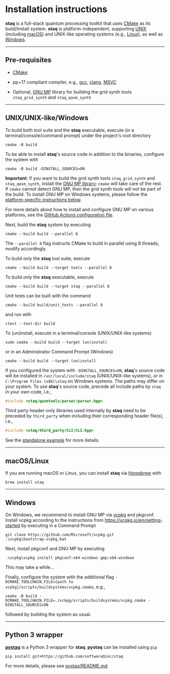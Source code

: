 # Installation instructions

**staq** is a full-stack quantum processing toolkit that uses
[CMake](https://cmake.org/) as its build/install system. **staq** is
platform-independent, supporting
[UNIX](https://www.opengroup.org/membership/forums/platform/unix)
(including
[macOS](https://www.apple.com/macos/)) and UNIX-like operating systems
(e.g., [Linux](https://www.linux.org)), as well
as [Windows](https://www.microsoft.com/en-us/windows).

---

## Pre-requisites

- [CMake](https://cmake.org/)
- pp+17 compliant compiler, e.g.,
  [gcc](https://gcc.gnu.org/),
  [clang](https://clang.llvm.org),
  [MSVC](https://visualstudio.microsoft.com/vs/)

- Optional, [GNU MP](https://gmplib.org/) library for building the grid synth
  tools `staq_grid_synth` and `staq_qasm_synth`

---

## UNIX/UNIX-like/Windows

To build both tool suite and the **staq** executable, execute
(in a terminal/console/command prompt) under the project's root directory

```shell
cmake -B build
```

To be able to install **staq**'s source code in addition to the binaries,
configure
the system with

```shell
cmake -B build -DINSTALL_SOURCES=ON
```

**Important**: If you want to build the grid synth tools `staq_grid_synth`
and `staq_qasm_synth`, install the [GNU MP library](https://gmplib.org/);
`cmake` will take care of the rest. If `cmake` cannot detect GNU MP, then the
grid synth tools will not be part of the build. To install GNU MP on Windows
systems, please follow the [platform-specific instructions below](#windows).

For more details about how to install and configure GNU MP on various platforms,
see the
[GitHub Actions configuration file](https://github.com/softwareQinc/staq/blob/main/.github/workflows/cmake.yml).

Next, build the **staq** system by executing

```shell
cmake --build build --parallel 8
```

The `--parallel 8` flag instructs CMake to build in parallel using 8 threads,
modify accordingly.

To build only the **staq** tool suite, execute

```shell
cmake --build build --target tools --parallel 8
```

To build only the **staq** executable, execute

```shell
cmake --build build --target staq --parallel 8
```

Unit tests can be built with the command

```shell
cmake --build build/unit_tests --parallel 8
```

and run with

```shell
ctest --test-dir build
```

To (un)install, execute in a terminal/console (UNIX/UNIX-like systems)

```shell
sudo cmake --build build --target (un)install
```

or in an Administrator Command Prompt (Windows)

```shell
cmake --build build --target (un)install
```

If you configured the system with `-DINSTALL_SOURCES=ON`, **staq**'s source
code will be installed in `/usr/local/include/staq` (UNIX/UNIX-like systems), or
in `C:\Program Files (x86)\staq` on Windows systems. The paths may differ on
your system. To use **staq**'s source code, precede all include paths by `staq`
in your own code, i.e.,

```cpp
#include <staq/qasmtools/parser/parser.hpp>
```

Third party header-only libraries used internally by **staq** need to be
preceded by `third_party` when including their corresponding header file(s),
i.e.,

```cpp
#include <staq/third_party/CLI/CLI.hpp>
```

See the
[standalone example](https://github.com/softwareQinc/staq/tree/main/examples/standalone)
for more details.

---

## macOS/Linux

If you are running macOS or Linux, you can install **staq** via
[Homebrew](https://brew.sh) with

```shell
brew install staq
```

---

## Windows

On Windows, we recommend to install GNU MP via
[vcpkg](https://vcpkg.io/en/index.html) and pkgconf. Install vcpkg according to
the instructions from https://vcpkg.io/en/getting-started by executing in a
Command Prompt

```shell
git clone https://github.com/Microsoft/vcpkg.git
.\vcpkg\bootstrap-vcpkg.bat
```

Next, install pkgconf and GNU MP by executing

```shell
.\vcpkg\vcpkg install pkgconf:x64-windows gmp:x64-windows
```

This may take a while...

Finally, configure the system with the additional flag
`-DCMAKE_TOOLCHAIN_FILE=[path to vcpkg]/scripts/buildsystems/vcpkg.cmake`, e.g.,

```shell
cmake -B build -DCMAKE_TOOLCHAIN_FILE=./vckpg/scripts/buildsystems/vcpkg.cmake -DINSTALL_SOURCES=ON
```

followed by building the system as usual.

---

## Python 3 wrapper

[**pystaq**](https://github.com/softwareQinc/staq/blob/main/pystaq/) is a
Python 3 wrapper for **staq**. **pystaq** can be installed using `pip`

```shell
pip install git+https://github.com/softwareQinc/staq
```

For more details, please see
[pystaq/README.md](https://github.com/softwareQinc/staq/blob/main/pystaq/README.md).

